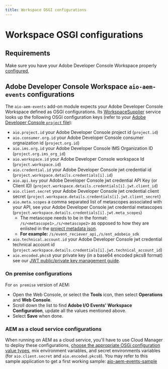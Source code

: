 ```yaml
---
title: Workspace OSGI configurations
---
```


# Workspace OSGI configurations

## Requirements

Make sure you have your Adobe Developer Console Workspace properly [configured](aem_console_setup.md),

## Adobe Developer Console Workspace `aio-aem-events` configurations

The `aio-aem-events` add-on module expects your Adobe Developer Console Workspace defined as OSGI configurations.
Its [WorkspaceSupplier](https://github.com/adobe/aio-lib-java/blob/main/aem/core_aem/src/main/java/com/adobe/aio/aem/workspace/internal/WorkspaceSupplierImpl.java)
service looks up the following OSGI configuration keys (refer to your [Adobe Developer Console `project` file](aem_console_setup.md)):

* `aio.project.id` your Adobe Developer Console project id (`project.id`)
* `aio.consumer.org.id`  your Adobe Developer Console consumer orgnaization id (`project.org.id`)
* `aio.ims.org.id` your Adobe Developer Console IMS Organization ID (`project.org.ims_org_id`)
* `aio.workspace.id` your Adobe Developer Console workspace Id (`project.workspace.id`)
* `aio.credential.id` your Adobe Developer Console jwt credential id (`project.workspace.details.credentials[i].id`)
* `aio.api.key` your Adobe Developer Console jwt credential API Key (or Client ID) (`project.workspace.details.credentials[i].jwt.client_id`)
* `aio.client.secret` your Adobe Developer Console jwt credential client secret (`project.workspace.details.credentials[i].jwt.client_secret`)
* `aio.meta.scopes` a comma separated list of metascopes associated with your API, see your Adobe Developer Console jwt credential metascopes (`project.workspace.details.credentials[i].jwt.meta_scopes`)
   * The metascope needs to be in the format: `/s/<metascope1>,/s/<metascope2>` as opposed to how they are enlisted in the [project metadata json](aem_console_setup.md#download-your-adobe-developer-console-project-metadata-file).
   * **For example:** `/s/event_reciever_api,/s/ent_adobeio_sdk`
* `aio.technical.account.id` your Adobe Developer Console jwt credential technical account id (`project.workspace.details.credentials[i].jwt.technical_account_id`)
* `aio.encoded.pkcs8` your private key (in a base64 encoded pkcs8 format) see our [JWT public/private key management guide](aem_key_setup.md).

### On premise configurations

For `on premise` version of AEM:

* Open the Web Console, or select the **Tools** icon, then select **Operations** and **Web Console**.
* Scroll down the list to find **Adobe I/O Events' Workspace Configuration**, update all the values mentioned above.
* Select **Save** when done.

### AEM as a cloud service configurations

When running on AEM as a cloud service, you'll have to use Cloud Manager to deploy these configurations,
[choose the appropriate OSGi configuration value types](https://experienceleague.adobe.com/docs/experience-manager-cloud-service/content/implementing/deploying/configuring-osgi.html%3Flang%3Den#how-to-choose-the-appropriate-osgi-configuration-value-type),
mix environment variables, and secret environments variables (for `aio.client.secret` and `aio.encoded.pkcs8`).
You may refer to this sample application to get a first working sample: [aio-aem-events-sample](https://github.com/francoisledroff/aio-aem-events-sample)
